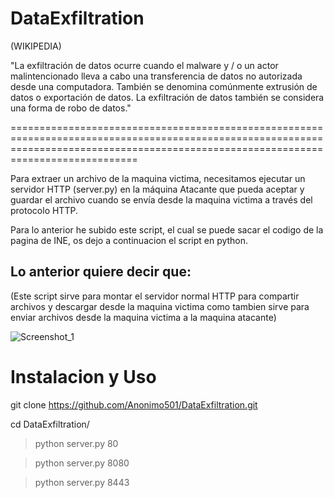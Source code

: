 # DataExfiltration

(WIKIPEDIA)

"La exfiltración de datos ocurre cuando el malware y / o un actor malintencionado lleva a cabo una transferencia de datos no autorizada desde una computadora. También se denomina comúnmente extrusión de datos o exportación de datos. La exfiltración de datos también se considera una forma de robo de datos."

========================================================================================================================================================================================

Para extraer un archivo de la maquina victima, necesitamos ejecutar un servidor HTTP (server.py) en la máquina Atacante que pueda aceptar y guardar el archivo cuando se envía desde la maquina victima a través del protocolo HTTP.

Para lo anterior he subido este script, el cual se puede sacar el codigo de la pagina de INE, os dejo a continuacion el script en python.

## Lo anterior quiere decir que:

(Este script sirve para montar el servidor normal HTTP para compartir archivos y descargar desde la maquina victima como tambien sirve para enviar archivos desde la maquina victima a la maquina atacante)

![Screenshot_1](https://user-images.githubusercontent.com/67207446/171551255-53a00cb3-9e87-41fd-9ae0-14f8f5072fe6.png)

# Instalacion y Uso

git clone https://github.com/Anonimo501/DataExfiltration.git

cd DataExfiltration/

> python server.py 80

> python server.py 8080

> python server.py 8443
